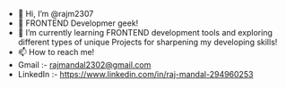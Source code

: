 - 👋 Hi, I’m @rajm2307
- 👀 FRONTEND Developmer geek!
- 🌱 I’m currently learning FRONTEND development tools and exploring different types of unique Projects for sharpening my developing skills!
- 📫 How to reach me!
- Gmail :- rajmandal2302@gmail.com
- LinkedIn :- https://www.linkedin.com/in/raj-mandal-294960253

<!---
rajm2307/rajm2307 is a ✨ special ✨ repository because its `README.md` (this file) appears on your GitHub profile.
You can click the Preview link to take a look at your changes.
--->
